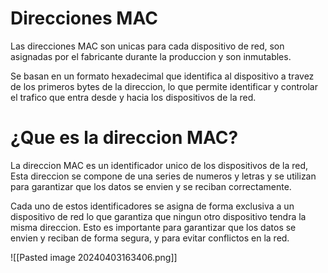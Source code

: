 
# Direcciones MAC
<p>Las direcciones MAC son unicas para cada dispositivo de red, son asignadas por el fabricante durante la produccion y son inmutables.</p>

<p>Se basan en un formato hexadecimal que identifica al dispositivo a travez de los primeros bytes de la direccion, lo que permite identificar y controlar el trafico que entra desde y hacia los dispositivos de la red.</p>

# ¿Que es la direccion MAC?

<p>La direccion MAC es un identificador unico de los dispositivos de la red, Esta direccion se compone de una series de numeros y letras y se utilizan para garantizar que los datos se envien y se reciban correctamente.</p>

<p>Cada uno de estos identificadores se asigna de forma exclusiva a un dispositivo de red lo que garantiza que ningun otro dispositivo tendra la misma direccion. Esto es importante para garantizar que los datos se envien y reciban de forma segura, y para evitar conflictos en la red.</p>

![[Pasted image 20240403163406.png]]

